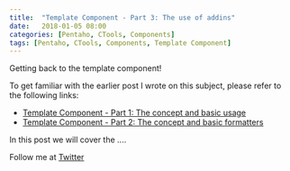 ```yaml
---
title:  "Template Component - Part 3: The use of addins"
date:   2018-01-05 08:00
categories: [Pentaho, CTools, Components]
tags: [Pentaho, CTools, Components, Template Component]
---
```


Getting back to the template component! 

To get familiar with the earlier post I wrote on this subject, please refer to the following links: 

- [Template Component - Part 1: The concept and basic usage](http://mfgaspar.github.io/2017/Template-Component-Part-1/)
- [Template Component - Part 2: The concept and basic formatters](http://mfgaspar.github.io/2017/Template-Component-Part-2/)

In this post we will cover the .... 


Follow me at [Twitter](https://twitter.com/migfgaspar)

[Live Insights]: #

